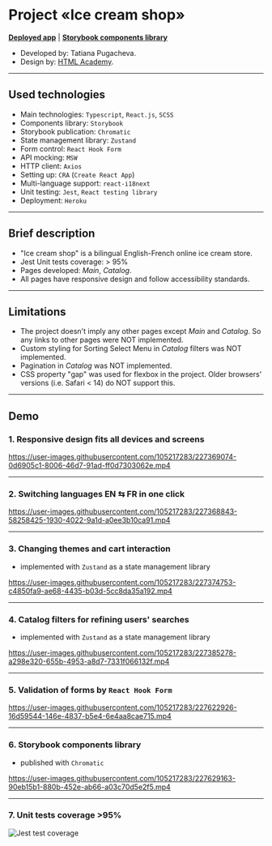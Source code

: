 # Project «Ice cream shop»

**[Deployed app](https://ice-cream-shop-t.herokuapp.com/main)** | **[Storybook components library](https://www.chromatic.com/library?appId=640f67b11514dd0e2d762984)**

* Developed by: Tatiana Pugacheva.
* Design by: [HTML Academy](https://htmlacademy.ru/).

---

## Used technologies

* Main technologies: `Typescript`, `React.js`, `SCSS`
* Components library: `Storybook`
* Storybook publication: `Chromatic`
* State management library: `Zustand`
* Form control: `React Hook Form`
* API mocking: `MSW`
* HTTP client: `Axios`
* Setting up: `CRA` (`Create React App`)
* Multi-language support: `react-i18next`
* Unit testing: `Jest`, `React testing library`
* Deployment: `Heroku`

---

## Brief description

* "Ice cream shop" is a bilingual English-French online ice cream store.
* Jest Unit tests coverage: > 95%
* Pages developed: *Main*, *Catalog*.
* All pages have responsive design and follow accessibility standards.

---

## Limitations

* The project doesn't imply any other pages except *Main* and *Catalog*. So any links to other pages were NOT implemented.
* Custom styling for Sorting Select Menu in *Catalog* filters was NOT implemented.
* Pagination in *Catalog* was NOT implemented.
* CSS property "gap" was used for flexbox in the project. Older browsers' versions (i.e. Safari < 14) do NOT support this.

___

## Demo

### 1. Responsive design fits all devices and screens

https://user-images.githubusercontent.com/105217283/227369074-0d6905c1-8006-46d7-91ad-ff0d7303062e.mp4

---

### 2. Switching languages EN ⇆ FR in one click

https://user-images.githubusercontent.com/105217283/227368843-58258425-1930-4022-9a1d-a0ee3b10ca91.mp4

---

### 3. Changing themes and cart interaction 
* implemented with `Zustand` as a state management library

https://user-images.githubusercontent.com/105217283/227374753-c4850fa9-ae68-4435-b03d-5cc8da35a192.mp4

---

### 4. Catalog filters for refining users' searches 
* implemented with `Zustand` as a state management library

https://user-images.githubusercontent.com/105217283/227385278-a298e320-655b-4953-a8d7-7331f066132f.mp4

---

### 5. Validation of forms by `React Hook Form`

https://user-images.githubusercontent.com/105217283/227622926-16d59544-146e-4837-b5e4-6e4aa8cae715.mp4

---

### 6. Storybook components library
* published with `Chromatic`

https://user-images.githubusercontent.com/105217283/227629163-90eb15b1-880b-452e-ab66-a03c70d5e2f5.mp4

---

### 7. Unit tests coverage >95%


![Jest test coverage](https://user-images.githubusercontent.com/105217283/228913615-531d4b37-5081-4ef8-afeb-6f4d0e204254.jpg)


